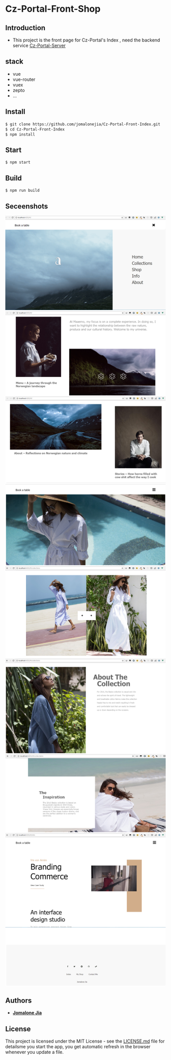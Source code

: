 # Cz-Portal-Front-Shop

## Introduction

- This project is the front page for Cz-Portal's Index , need the backend service [Cz-Portal-Server](https://github.com/jomalonejia/Cz-Portal-Server)


## stack
* vue
* vue-router
* vuex
* zepto
* ...

## Install

    $ git clone https://github.com/jomalonejia/Cz-Portal-Front-Index.git
    $ cd Cz-Portal-Front-Index
    $ npm install


## Start

    $ npm start

## Build

    $ npm run build

## Seceenshots


![image](https://github.com/jomalonejia/Cz-Portal-Front-Index/blob/master/screenshots/homepage_1.png)<br />
![image](https://github.com/jomalonejia/Cz-Portal-Front-Index/blob/master/screenshots/homepage_2.png)<br />
![image](https://github.com/jomalonejia/Cz-Portal-Front-Index/blob/master/screenshots/homepage_3.png)<br />
![image](https://github.com/jomalonejia/Cz-Portal-Front-Index/blob/master/screenshots/collection_1.png)<br />
![image](https://github.com/jomalonejia/Cz-Portal-Front-Index/blob/master/screenshots/collection_2.png)<br />
![image](https://github.com/jomalonejia/Cz-Portal-Front-Index/blob/master/screenshots/collection_3.png)<br />
![image](https://github.com/jomalonejia/Cz-Portal-Front-Index/blob/master/screenshots/collection_4.png)<br />
![image](https://github.com/jomalonejia/Cz-Portal-Front-Index/blob/master/screenshots/info_1.png)<br />
![image](https://github.com/jomalonejia/Cz-Portal-Front-Index/blob/master/screenshots/footer.png)<br />

## Authors

* **[Jomalone Jia](https://github.com/jomalonejia)**

## License

This project is licensed under the MIT License - see the [LICENSE.md](LICENSE.md) file for detailsme you start the app, you get automatic refresh in the browser whenever you update a file.
